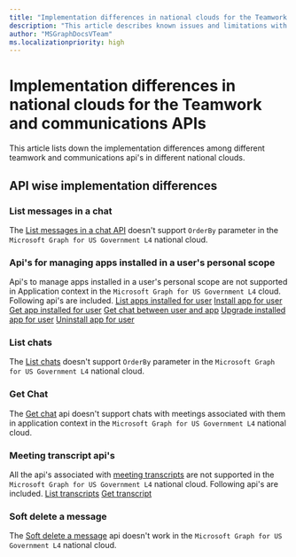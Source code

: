 ```yaml
---
title: "Implementation differences in national clouds for the Teamwork and communications API"
description: "This article describes known issues and limitations with Microsoft Graph and provides workarounds when possible."
author: "MSGraphDocsVTeam"
ms.localizationpriority: high
---
```


# Implementation differences in national clouds for the Teamwork and communications APIs

This article lists down the implementation differences among different teamwork and communications api's in different national clouds.

## API wise implementation differences


### List messages in a chat

The [List messages in a chat API](../api-reference/v1.0/api/chat-list-messages.md) doesn't support `OrderBy` parameter in the `Microsoft Graph for US Government L4` national cloud.

### Api's for managing apps installed in a user's personal scope

Api's to manage apps installed in a user's personal scope are not supported in Application context in the `Microsoft Graph for US Government L4` cloud.
Following api's are included.
[List apps installed for user](../api-reference/v1.0/api/userteamwork-list-installedapps.md) 
[Install app for user](../api-reference/v1.0/api/userteamwork-post-installedapps.md) 
[Get app installed for user](../api-reference/v1.0/api/userteamwork-get-installedapps.md) 
[Get chat between user and app](../api-reference/v1.0/api/userscopeteamsappinstallation-get-chat.md) 
[Upgrade installed app for user](../api-reference/v1.0/api/userteamwork-teamsappinstallation-upgrade.md) 
[Uninstall app for user](../api-reference/v1.0/api/userteamwork-delete-installedapps.md) 

### List chats
The [List chats](../api-reference/v1.0/api/chat-list.md) doesn't support `OrderBy` parameter in the `Microsoft Graph for US Government L4` national cloud.

### Get Chat
The [Get chat](../api-reference/v1.0/api/chat-get.md) api doesn't support chats with meetings associated with them in application context in the `Microsoft Graph for US Government L4` national cloud.

### Meeting transcript api's
All the api's associated with [meeting transcripts](../api/resources/calltranscript.md) are not supported in the `Microsoft Graph for US Government L4` national cloud.
Following api's are included.
[List transcripts](../api-reference/v1.0/api/onlinemeeting-list-transcripts.md) 
[Get transcript](../api-reference/v1.0/api/calltranscript-get.md) 

### Soft delete a message

The [Soft delete a message](../api-reference/beta/api/chatmessage-softdelete.md) api doesn't work in the `Microsoft Graph for US Government L4` national cloud.